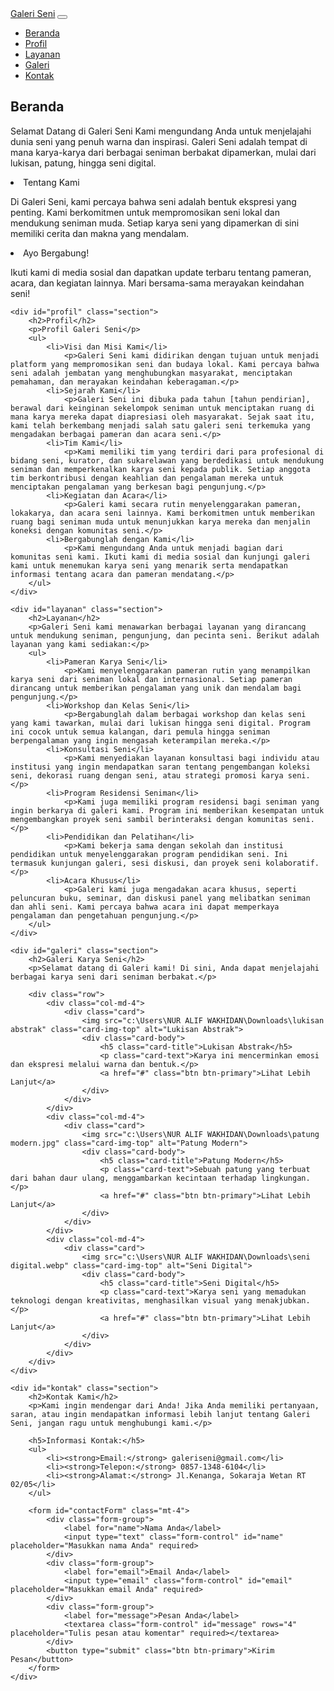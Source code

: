 <!DOCTYPE html>
<html lang="id">
<head>
    <meta charset="UTF-8">
    <meta name="viewport" content="width=device-width, initial-scale=1.0">
    <title>Galeri Seni</title>
    <link href="https://stackpath.bootstrapcdn.com/bootstrap/4.5.2/css/bootstrap.min.css" rel="stylesheet">
    <link rel="stylesheet" href="css/styles.css">
</head>
<body>

<nav class="navbar navbar-expand-lg navbar-light bg-light">
    <a class="navbar-brand" href="#">Galeri Seni</a>
    <button class="navbar-toggler" type="button" data-toggle="collapse" data-target="#navbarNav" aria-controls="navbarNav" aria-expanded="false" aria-label="Toggle navigation">
        <span class="navbar-toggler-icon"></span>
    </button>
    <div class="collapse navbar-collapse" id="navbarNav">
        <ul class="navbar-nav">
            <li class="nav-item active">
                <a class="nav-link" href="#beranda">Beranda</a>
            </li>
            <li class="nav-item">
                <a class="nav-link" href="#profil">Profil</a>
            </li>
            <li class="nav-item">
                <a class="nav-link" href="#layanan">Layanan</a>
            </li>
            <li class="nav-item">
                <a class="nav-link" href="#galeri">Galeri</a>
            </li>
            <li class="nav-item">
                <a class="nav-link" href="#kontak">Kontak</a>
            </li>
        </ul>
    </div>
</nav>

<div class="container mt-5">
    <div id="beranda" class="section">
        <h2>Beranda</h2>
        <p>Selamat Datang di Galeri Seni Kami mengundang Anda untuk menjelajahi dunia seni yang penuh warna dan inspirasi. Galeri Seni adalah tempat di mana karya-karya dari berbagai seniman berbakat dipamerkan, mulai dari lukisan, patung, hingga seni digital.</p>
        <li>Tentang Kami</li>
            <p>Di Galeri Seni, kami percaya bahwa seni adalah bentuk ekspresi yang penting. Kami berkomitmen untuk mempromosikan seni lokal dan mendukung seniman muda. Setiap karya seni yang dipamerkan di sini memiliki cerita dan makna yang mendalam.</p>
        <li>Ayo Bergabung!</li>
            <p>Ikuti kami di media sosial dan dapatkan update terbaru tentang pameran, acara, dan kegiatan lainnya. Mari bersama-sama merayakan keindahan seni!</p>
    </div>

    <div id="profil" class="section">
        <h2>Profil</h2>
        <p>Profil Galeri Seni</p>
        <ul>
            <li>Visi dan Misi Kami</li>
                <p>Galeri Seni kami didirikan dengan tujuan untuk menjadi platform yang mempromosikan seni dan budaya lokal. Kami percaya bahwa seni adalah jembatan yang menghubungkan masyarakat, menciptakan pemahaman, dan merayakan keindahan keberagaman.</p>
            <li>Sejarah Kami</li>
                <p>Galeri Seni ini dibuka pada tahun [tahun pendirian], berawal dari keinginan sekelompok seniman untuk menciptakan ruang di mana karya mereka dapat diapresiasi oleh masyarakat. Sejak saat itu, kami telah berkembang menjadi salah satu galeri seni terkemuka yang mengadakan berbagai pameran dan acara seni.</p>
            <li>Tim Kami</li>
                <p>Kami memiliki tim yang terdiri dari para profesional di bidang seni, kurator, dan sukarelawan yang berdedikasi untuk mendukung seniman dan memperkenalkan karya seni kepada publik. Setiap anggota tim berkontribusi dengan keahlian dan pengalaman mereka untuk menciptakan pengalaman yang berkesan bagi pengunjung.</p>
            <li>Kegiatan dan Acara</li>
                <p>Galeri kami secara rutin menyelenggarakan pameran, lokakarya, dan acara seni lainnya. Kami berkomitmen untuk memberikan ruang bagi seniman muda untuk menunjukkan karya mereka dan menjalin koneksi dengan komunitas seni.</p>
            <li>Bergabunglah dengan Kami</li>
                <p>Kami mengundang Anda untuk menjadi bagian dari komunitas seni kami. Ikuti kami di media sosial dan kunjungi galeri kami untuk menemukan karya seni yang menarik serta mendapatkan informasi tentang acara dan pameran mendatang.</p>
        </ul>
    </div>

    <div id="layanan" class="section">
        <h2>Layanan</h2>
        <p>Galeri Seni kami menawarkan berbagai layanan yang dirancang untuk mendukung seniman, pengunjung, dan pecinta seni. Berikut adalah layanan yang kami sediakan:</p>
        <ul>
            <li>Pameran Karya Seni</li>
                <p>Kami menyelenggarakan pameran rutin yang menampilkan karya seni dari seniman lokal dan internasional. Setiap pameran dirancang untuk memberikan pengalaman yang unik dan mendalam bagi pengunjung.</p>
            <li>Workshop dan Kelas Seni</li>
                <p>Bergabunglah dalam berbagai workshop dan kelas seni yang kami tawarkan, mulai dari lukisan hingga seni digital. Program ini cocok untuk semua kalangan, dari pemula hingga seniman berpengalaman yang ingin mengasah keterampilan mereka.</p>
            <li>Konsultasi Seni</li>
                <p>Kami menyediakan layanan konsultasi bagi individu atau institusi yang ingin mendapatkan saran tentang pengembangan koleksi seni, dekorasi ruang dengan seni, atau strategi promosi karya seni.</p>
            <li>Program Residensi Seniman</li>
                <p>Kami juga memiliki program residensi bagi seniman yang ingin berkarya di galeri kami. Program ini memberikan kesempatan untuk mengembangkan proyek seni sambil berinteraksi dengan komunitas seni.</p>
            <li>Pendidikan dan Pelatihan</li>
                <p>Kami bekerja sama dengan sekolah dan institusi pendidikan untuk menyelenggarakan program pendidikan seni. Ini termasuk kunjungan galeri, sesi diskusi, dan proyek seni kolaboratif.</p>
            <li>Acara Khusus</li>
                <p>Galeri kami juga mengadakan acara khusus, seperti peluncuran buku, seminar, dan diskusi panel yang melibatkan seniman dan ahli seni. Kami percaya bahwa acara ini dapat memperkaya pengalaman dan pengetahuan pengunjung.</p>
        </ul>
    </div>

    <div id="galeri" class="section">
        <h2>Galeri Karya Seni</h2>
        <p>Selamat datang di Galeri kami! Di sini, Anda dapat menjelajahi berbagai karya seni dari seniman berbakat.</p>
    
        <div class="row">
            <div class="col-md-4">
                <div class="card">
                    <img src="c:\Users\NUR ALIF WAKHIDAN\Downloads\lukisan abstrak" class="card-img-top" alt="Lukisan Abstrak">
                    <div class="card-body">
                        <h5 class="card-title">Lukisan Abstrak</h5>
                        <p class="card-text">Karya ini mencerminkan emosi dan ekspresi melalui warna dan bentuk.</p>
                        <a href="#" class="btn btn-primary">Lihat Lebih Lanjut</a>
                    </div>
                </div>
            </div>
            <div class="col-md-4">
                <div class="card">
                    <img src="c:\Users\NUR ALIF WAKHIDAN\Downloads\patung modern.jpg" class="card-img-top" alt="Patung Modern">
                    <div class="card-body">
                        <h5 class="card-title">Patung Modern</h5>
                        <p class="card-text">Sebuah patung yang terbuat dari bahan daur ulang, menggambarkan kecintaan terhadap lingkungan.</p>
                        <a href="#" class="btn btn-primary">Lihat Lebih Lanjut</a>
                    </div>
                </div>
            </div>
            <div class="col-md-4">
                <div class="card">
                    <img src="c:\Users\NUR ALIF WAKHIDAN\Downloads\seni digital.webp" class="card-img-top" alt="Seni Digital">
                    <div class="card-body">
                        <h5 class="card-title">Seni Digital</h5>
                        <p class="card-text">Karya seni yang memadukan teknologi dengan kreativitas, menghasilkan visual yang menakjubkan.</p>
                        <a href="#" class="btn btn-primary">Lihat Lebih Lanjut</a>
                    </div>
                </div>
            </div>
        </div>
    </div>    

    <div id="kontak" class="section">
        <h2>Kontak Kami</h2>
        <p>Kami ingin mendengar dari Anda! Jika Anda memiliki pertanyaan, saran, atau ingin mendapatkan informasi lebih lanjut tentang Galeri Seni, jangan ragu untuk menghubungi kami.</p>
        
        <h5>Informasi Kontak:</h5>
        <ul>
            <li><strong>Email:</strong> galeriseni@gmail.com</li>
            <li><strong>Telepon:</strong> 0857-1348-6104</li>
            <li><strong>Alamat:</strong> Jl.Kenanga, Sokaraja Wetan RT 02/05</li>
        </ul>
    
        <form id="contactForm" class="mt-4">
            <div class="form-group">
                <label for="name">Nama Anda</label>
                <input type="text" class="form-control" id="name" placeholder="Masukkan nama Anda" required>
            </div>
            <div class="form-group">
                <label for="email">Email Anda</label>
                <input type="email" class="form-control" id="email" placeholder="Masukkan email Anda" required>
            </div>
            <div class="form-group">
                <label for="message">Pesan Anda</label>
                <textarea class="form-control" id="message" rows="4" placeholder="Tulis pesan atau komentar" required></textarea>
            </div>
            <button type="submit" class="btn btn-primary">Kirim Pesan</button>
        </form>
    </div>
    
<script src="https://code.jquery.com/jquery-3.5.1.slim.min.js"></script>
<script src="https://cdn.jsdelivr.net/npm/@popperjs/core@2.9.3/dist/umd/popper.min.js"></script>
<script src="https://stackpath.bootstrapcdn.com/bootstrap/4.5.2/js/bootstrap.min.js"></script>
<script src="js/script.js"></script>
</body>
</html>
